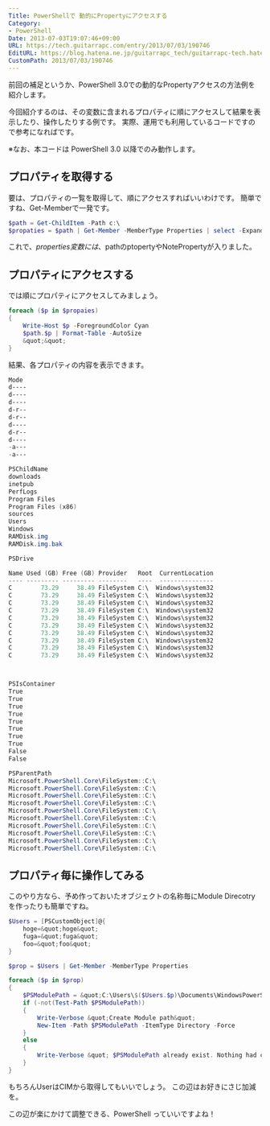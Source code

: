 ```yaml
---
Title: PowerShellで 動的にPropertyにアクセスする
Category:
- PowerShell
Date: 2013-07-03T19:07:46+09:00
URL: https://tech.guitarrapc.com/entry/2013/07/03/190746
EditURL: https://blog.hatena.ne.jp/guitarrapc_tech/guitarrapc-tech.hatenablog.com/atom/entry/11696248318757675846
CustomPath: 2013/07/03/190746
---
```


前回の補足というか、PowerShell 3.0での動的なPropertyアクセスの方法例を紹介します。

今回紹介するのは、その変数に含まれるプロパティに順にアクセスして結果を表示したり、操作したりする例です。
実際、運用でも利用しているコードですので参考になればです。

※なお、本コードは PowerShell 3.0 以降でのみ動作します。



## プロパティを取得する
要は、プロパティの一覧を取得して、順にアクセスすればいいわけです。
簡単ですね、Get-Memberで一発です。
```ps1
$path = Get-ChildItem -Path c:\
$propaties = $path | Get-Member -MemberType Properties | select -ExpandProperty Name
```


これで、$properties変数には、$pathのptopertyやNotePropertyが入りました。


## プロパティにアクセスする
では順にプロパティにアクセスしてみましょう。

```ps1
foreach ($p in $propaies)
{
	Write-Host $p -ForegroundColor Cyan
	$path.$p | Format-Table -AutoSize
	&quot;&quot;
}
```


結果、各プロパティの内容を表示できます。
```ps1
Mode
d----
d----
d----
d-r--
d-r--
d----
d-r--
d----
-a---
-a---

PSChildName
downloads
inetpub
PerfLogs
Program Files
Program Files (x86)
sources
Users
Windows
RAMDisk.img
RAMDisk.img.bak

PSDrive

Name Used (GB) Free (GB) Provider   Root  CurrentLocation
---- --------- --------- --------   ----  ---------------
C        73.29     38.49 FileSystem C:\  Windows\system32
C        73.29     38.49 FileSystem C:\  Windows\system32
C        73.29     38.49 FileSystem C:\  Windows\system32
C        73.29     38.49 FileSystem C:\  Windows\system32
C        73.29     38.49 FileSystem C:\  Windows\system32
C        73.29     38.49 FileSystem C:\  Windows\system32
C        73.29     38.49 FileSystem C:\  Windows\system32
C        73.29     38.49 FileSystem C:\  Windows\system32
C        73.29     38.49 FileSystem C:\  Windows\system32
C        73.29     38.49 FileSystem C:\  Windows\system32



PSIsContainer
True
True
True
True
True
True
True
True
False
False

PSParentPath
Microsoft.PowerShell.Core\FileSystem::C:\
Microsoft.PowerShell.Core\FileSystem::C:\
Microsoft.PowerShell.Core\FileSystem::C:\
Microsoft.PowerShell.Core\FileSystem::C:\
Microsoft.PowerShell.Core\FileSystem::C:\
Microsoft.PowerShell.Core\FileSystem::C:\
Microsoft.PowerShell.Core\FileSystem::C:\
Microsoft.PowerShell.Core\FileSystem::C:\
Microsoft.PowerShell.Core\FileSystem::C:\
Microsoft.PowerShell.Core\FileSystem::C:\
```



## プロパティ毎に操作してみる
このやり方なら、予め作っておいたオブジェクトの名称毎にModule Direcotryを作ったりも簡単ですね。

```ps1
$Users = [PSCustomObject]@{
	hoge=&quot;hoge&quot;
	fuga=&quot;fuga&quot;
	foo=&quot;foo&quot;
}

$prop = $Users | Get-Member -MemberType Properties

foreach ($p in $prop)
{
	$PSModulePath = &quot;C:\Users\$($Users.$p)\Documents\WindowsPowerShell\Modules&quot;
	if (-not(Test-Path $PSModulePath))
	{
		Write-Verbose &quot;Create Module path&quot;
		New-Item -Path $PSModulePath -ItemType Directory -Force
	}
	else
	{
		Write-Verbose &quot; $PSModulePath already exist. Nothing had changed. `n&quot;
	}
}
```


もちろんUserはCIMから取得してもいいでしょう。
この辺はお好きにさじ加減を。

この辺が楽にかけて調整できる、PowerShell っていいですよね！
